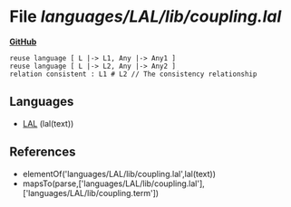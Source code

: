 # File _languages/LAL/lib/coupling.lal_
**[GitHub](https://github.com/softlang/yas/blob/master/languages/LAL/lib/coupling.lal)**
```
reuse language [ L |-> L1, Any |-> Any1 ]
reuse language [ L |-> L2, Any |-> Any2 ]
relation consistent : L1 # L2 // The consistency relationship
```

## Languages
* [LAL](../languages/LAL.md) (lal(text))

## References
* elementOf('languages/LAL/lib/coupling.lal',lal(text))
* mapsTo(parse,['languages/LAL/lib/coupling.lal'],['languages/LAL/lib/coupling.term'])
